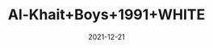 ---
title: 'Al-Khait+Boys+1991+WHITE'
date: '2021-12-21' 
metatag: '' 
inventory: '2.0' 
draft: false 
# meta description 
shortDescripton: 'Al-Khait+Boys+1991+WHITE'
description: 'Boys'
longdescription: ''
featured: False
# product Price
price: '2730.0'
# Product Short Description
shortDescription: 'Al-Khait+Boys+1991+WHITE'
productID: 'C870F201-6762-EC11-995F-005056B3A416'
type: 'products'
category: 'Boys' 
thumnailproduct: 'https://alkhait.eralive.net/images/products/C870F201-6762-EC11-995F-005056B3A4161.png' 
images:
  - image: 'images/products/C870F201-6762-EC11-995F-005056B3A4161.png'  
  - image: 'images/products/C870F201-6762-EC11-995F-005056B3A4162.png'  
  - image: 'images/products/C870F201-6762-EC11-995F-005056B3A4163.png'  
---